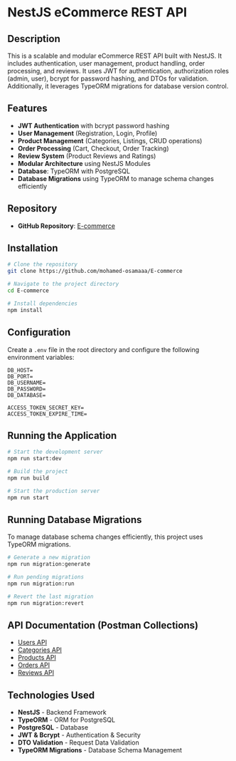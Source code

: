 # NestJS eCommerce REST API

## Description

This is a scalable and modular eCommerce REST API built with NestJS. It includes authentication, user management, product handling, order processing, and reviews. It uses JWT for authentication, authorization roles (admin, user), bcrypt for password hashing, and DTOs for validation. Additionally, it leverages TypeORM migrations for database version control.

## Features

- **JWT Authentication** with bcrypt password hashing
- **User Management** (Registration, Login, Profile)
- **Product Management** (Categories, Listings, CRUD operations)
- **Order Processing** (Cart, Checkout, Order Tracking)
- **Review System** (Product Reviews and Ratings)
- **Modular Architecture** using NestJS Modules
- **Database**: TypeORM with PostgreSQL
- **Database Migrations** using TypeORM to manage schema changes efficiently

## Repository

- **GitHub Repository**: [E-commerce](https://github.com/mohamed-osamaaa/E-commerce)

## Installation

```bash
# Clone the repository
git clone https://github.com/mohamed-osamaaa/E-commerce

# Navigate to the project directory
cd E-commerce

# Install dependencies
npm install
```

## Configuration

Create a `.env` file in the root directory and configure the following environment variables:

```env
DB_HOST=
DB_PORT=
DB_USERNAME=
DB_PASSWORD=
DB_DATABASE=

ACCESS_TOKEN_SECRET_KEY=
ACCESS_TOKEN_EXPIRE_TIME=
```

## Running the Application

```bash
# Start the development server
npm run start:dev

# Build the project
npm run build

# Start the production server
npm run start
```

## Running Database Migrations

To manage database schema changes efficiently, this project uses TypeORM migrations.

```bash
# Generate a new migration
npm run migration:generate

# Run pending migrations
npm run migration:run

# Revert the last migration
npm run migration:revert
```

## API Documentation (Postman Collections)

- [Users API](https://www.postman.com/speeding-flare-128587/workspace/e-commerce/collection/37065341-6f8e519e-042e-4395-a886-cf65c262204f?action=share\&creator=37065341)
- [Categories API](https://www.postman.com/speeding-flare-128587/workspace/e-commerce/collection/37065341-d6a255e7-707f-475a-a56f-b69d15253b75?action=share\&creator=37065341)
- [Products API](https://www.postman.com/speeding-flare-128587/workspace/e-commerce/collection/37065341-e1dd039c-23d9-486b-bc8c-9eb4ae122158?action=share\&creator=37065341)
- [Orders API](https://www.postman.com/speeding-flare-128587/workspace/e-commerce/collection/37065341-610f7dea-e67c-4ad0-99f2-eb18e4db13d4?action=share\&creator=37065341)
- [Reviews API](https://www.postman.com/speeding-flare-128587/workspace/e-commerce/collection/37065341-353f5210-03eb-4c39-9385-f9bb2e0ee35e?action=share\&creator=37065341)

## Technologies Used

- **NestJS** - Backend Framework
- **TypeORM** - ORM for PostgreSQL
- **PostgreSQL** - Database
- **JWT & Bcrypt** - Authentication & Security
- **DTO Validation** - Request Data Validation
- **TypeORM Migrations** - Database Schema Management

